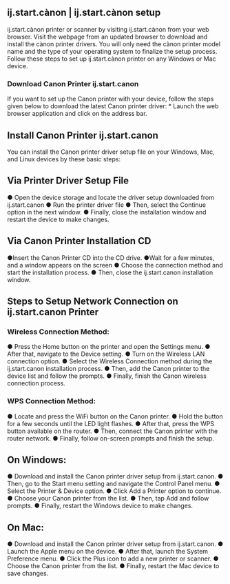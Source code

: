 <h2>ij.start.cànon | ij.start.cànon setup </h2>
ij.start.cànon printer or scanner by visiting ij.start.cànon from your web browser. Visit the webpage from an updated browser to download and install the cànon printer drivers. You will only need the cànon printer model name and the type of your operating system to finalize the setup process. Follow these steps to set up ij.start.cànon printer on any Windows or Mac device.
<h3>Download Canon Printer ij.start.canon</h3>
If you want to set up the Canon printer with your device, follow the steps given below to download the latest Canon printer driver:
*
Launch the web browser application and click on the address bar.
<h2>Install Canon Printer ij.start.canon</h2>
You can install the Canon printer driver setup file on your Windows, Mac, and Linux devices by these basic steps:
<h2>Via Printer Driver Setup File</h2>
●	Open the device storage and locate the driver setup downloaded from ij.start.canon
●	Run the printer driver file
●	Then, select the Continue option in the next window.
●	Finally, close the installation window and restart the device to make changes.
<h2>Via Canon Printer Installation CD</h2>
●Insert the Canon Printer CD into the CD drive.
●Wait for a few minutes, and a window appears on the screen
●	Choose the connection method and start the installation process.
●	Then, close the ij.start.canon installation window.
<h2>Steps to Setup Network Connection on ij.start.canon Printer</h2>
<h3>Wireless Connection Method:</h3>
●	Press the Home button on the printer and open the Settings menu.
●	After that, navigate to the Device setting.
●	Turn on the Wireless LAN connection option.
●	Select the Wireless Connection method during the ij.start.canon installation process.
●	Then, add the Canon printer to the device list and follow the prompts.
●	Finally, finish the Canon wireless connection process.
<h3>WPS Connection Method:</h3>
●	Locate and press the WiFi button on the Canon printer.
●	Hold the button for a few seconds until the LED light flashes.
●	After that, press the WPS button available on the router.
●	Then, connect the Canon printer with the router network.
●	Finally, follow on-screen prompts and finish the setup.
<h2>On Windows:</h2>
●	Download and install the Canon printer driver setup from ij.start.canon.
●	Then, go to the Start menu setting and navigate the Control Panel menu.
●	Select the Printer & Device option.
●	Click Add a Printer option to continue.
●	Choose your Canon printer from the list.
●	Then, tap Add and follow prompts.
●	Finally, restart the Windows device to make changes.
<h2>On Mac:</h2>
●	Download and install the Canon printer driver setup from ij.start.canon.
●	Launch the Apple menu on the device.
●	After that, launch the System Preference menu.
●	Click the Plus icon to add a new printer or scanner.
●	Choose the Canon printer from the list.
●	Finally, restart the Mac device to save changes.

